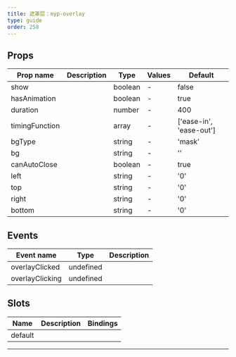```yaml
---
title: 遮罩层：myp-overlay
type: guide
order: 258
---
```


## Props

| Prop name      | Description | Type    | Values | Default                 |
| -------------- | ----------- | ------- | ------ | ----------------------- |
| show           |             | boolean | -      | false                   |
| hasAnimation   |             | boolean | -      | true                    |
| duration       |             | number  | -      | 400                     |
| timingFunction |             | array   | -      | ['ease-in', 'ease-out'] |
| bgType         |             | string  | -      | 'mask'                  |
| bg             |             | string  | -      | ''                      |
| canAutoClose   |             | boolean | -      | true                    |
| left           |             | string  | -      | '0'                     |
| top            |             | string  | -      | '0'                     |
| right          |             | string  | -      | '0'                     |
| bottom         |             | string  | -      | '0'                     |

## Events

| Event name      | Type      | Description |
| --------------- | --------- | ----------- |
| overlayClicked  | undefined |
| overlayClicking | undefined |

## Slots

| Name    | Description | Bindings |
| ------- | ----------- | -------- |
| default |             |          |

---
